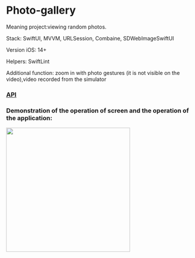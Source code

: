 # Photo-gallery

Meaning project:viewing random photos.

Stack: SwiftUI, MVVM, URLSession, Сombaine, SDWebImageSwiftUI

Version iOS: 14+

Helpers: SwiftLint

Additional function: zoom in with photo gestures (it is not visible on the video),video recorded from the simulator

### [API](https://unsplash.com/documentation)

### Demonstration of the operation of screen and the operation of the application:
<img width="334" src="https://github.com/gOweRkrd/Photo-gallery/assets/110721351/9eac0a82-167d-4d49-aaa1-ec74eb46d1d7">
